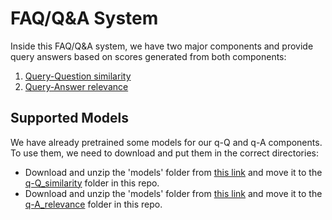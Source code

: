 # FAQ/Q&A System
Inside this FAQ/Q&A system, we have two major components and provide query answers based on scores generated from both components:
1. [Query-Question similarity](q-Q_similarity)
2. [Query-Answer relevance](q-A_relevance)

## Supported Models
We have already pretrained some models for our q-Q and q-A components. To use them, we need to download and put them in the correct directories:
- Download and unzip the 'models' folder from [this link](https://connecthkuhk-my.sharepoint.com/:f:/g/personal/tsoic1_connect_hku_hk/Eg9LQHKZ1pJKkLhImKIp-mYBp1put7IeQgZP_Iye0owyjg?e=eqtSUF) and move it to the [q-Q_similarity](q-Q_similarity) folder in this repo.
- Download and unzip the 'models' folder from [this link](https://connecthkuhk-my.sharepoint.com/:f:/g/personal/tsoic1_connect_hku_hk/EudbXkV3__BLm0ih8zBG-80BkOJT5Nd2D-wmryVLnEs7IQ?e=ymALiE) and move it to the [q-A_relevance](q-A_relevance) folder in this repo.